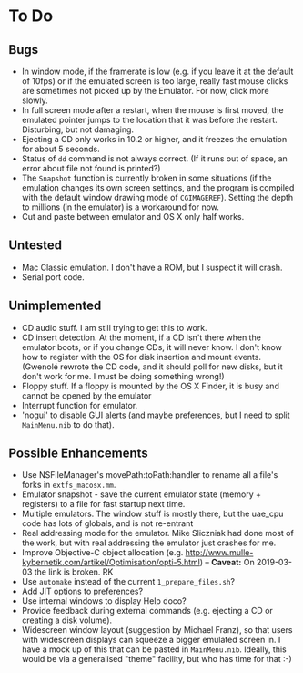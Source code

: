 # To Do
## Bugs
- In window mode, if the framerate is low (e.g. if you leave it at the default of 10fps) or if the emulated screen is too large, really fast mouse clicks are sometimes not picked up by the Emulator. For now, click more slowly.
- In full screen mode after a restart, when the mouse is first moved, the emulated pointer jumps to the location that it was before the restart. Disturbing, but not damaging.
- Ejecting a CD only works in 10.2 or higher, and it freezes the emulation for about 5 seconds.
- Status of `dd` command is not always correct. (If it runs out of space, an error about file not found is printed?)
- The `Snapshot` function is currently broken in some situations (if the emulation changes its own screen settings, and the program is compiled with the default window drawing mode of `CGIMAGEREF`). Setting the depth to millions (in the emulator) is a workaround for now.
- Cut and paste between emulator and OS X only half works.

## Untested
- Mac Classic emulation. I don't have a ROM, but I suspect it will crash.
- Serial port code.

## Unimplemented
- CD audio stuff. I am still trying to get this to work.
- CD insert detection. At the moment, if a CD isn't there when the emulator boots, or if you change CDs, it will never know. I don't know how to register with the OS for disk insertion and mount events. (Gwenolé rewrote the CD code, and it should poll for new disks, but it don't work for me. I must be doing something wrong!)
- Floppy stuff. If a floppy is mounted by the OS X Finder, it is busy and cannot be opened by the emulator
- Interrupt function for emulator.
- 'nogui' to disable GUI alerts (and maybe preferences, but I need to split `MainMenu.nib` to do that).

## Possible Enhancements
- Use NSFileManager's movePath:toPath:handler to rename all a file's forks in `extfs_macosx.mm`.
- Emulator snapshot - save the current emulator state (memory + registers) to a file for fast startup next time.
- Multiple emulators. The window stuff is mostly there, but the uae_cpu code has lots of globals, and is not re-entrant
- Real addressing mode for the emulator. Mike Sliczniak had done most of the work, but with real addressing the emulator just crashes for me.
- Improve Objective-C object allocation (e.g. http://www.mulle-kybernetik.com/artikel/Optimisation/opti-5.html) – **Caveat:** On 2019-03-03 the link is broken. RK
- Use `automake` instead of the current `1_prepare_files.sh`?
- Add JIT options to preferences?
- Use internal windows to display Help doco?
- Provide feedback during external commands (e.g. ejecting a CD or creating a disk volume).
- Widescreen window layout (suggestion by Michael Franz), so that users with widescreen displays can squeeze a bigger emulated screen in. I have a mock up of this that can be pasted in `MainMenu.nib`. Ideally, this would be via a generalised "theme" facility, but who has time for that :-)
